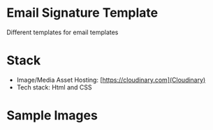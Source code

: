 # Email Signature Template
Different  templates for email templates

# Stack
- Image/Media Asset Hosting: [https://cloudinary.com](Cloudinary)
- Tech stack: Html and CSS


# Sample Images